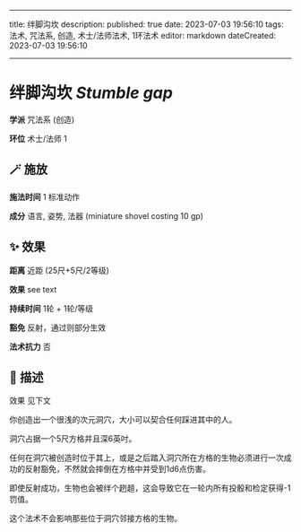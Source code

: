 
---
title: 绊脚沟坎
description: 
published: true
date: 2023-07-03 19:56:10
tags: 法术, 咒法系, 创造, 术士/法师法术, 1环法术
editor: markdown
dateCreated: 2023-07-03 19:56:10

---

# **绊脚沟坎** *Stumble gap*

**学派** 咒法系 (创造) 

**环位** 术士/法师 1

## 🪄 施放

**施法时间** 1 标准动作

**成分** 语言, 姿势, 法器 (miniature shovel costing 10 gp)

## ✨ 效果  

**距离** 近距 (25尺+5尺/2等级) 

**效果** see text 

**持续时间** 1轮 + 1轮/等级 

**豁免** 反射，通过则部分生效

**法术抗力** 否

## 📖 描述

效果              见下文

你创造出一个很浅的次元洞穴，大小可以契合任何踩进其中的人。

洞穴占据一个5尺方格并且深6英吋。

任何在洞穴被创造时位于其上，或是之后踏入洞穴所在方格的生物必须进行一次成功的反射豁免，不然就会摔倒在方格中并受到1d6点伤害。

即使反射成功，生物也会被绊个趔趄，这会导致它在一轮内所有投骰和检定获得-1罚值。

这个法术不会影响那些位于洞穴邻接方格的生物。
    